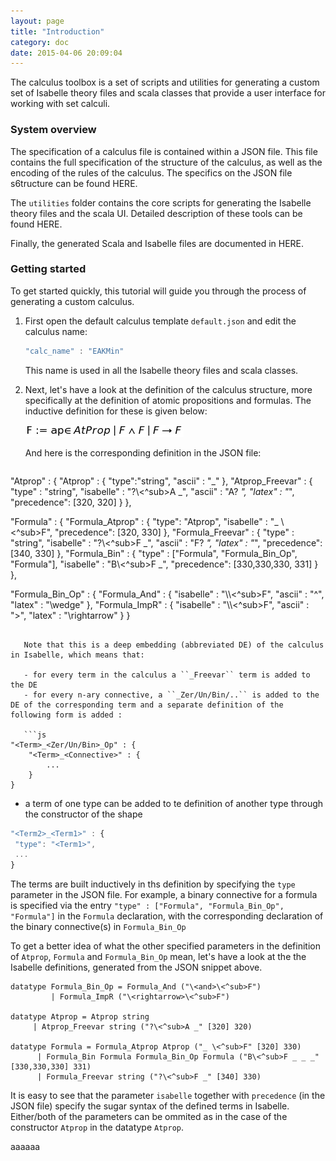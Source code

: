 ```yaml
---
layout: page
title: "Introduction"
category: doc
date: 2015-04-06 20:09:04
---
```


The calculus toolbox is a set of scripts and utilities for generating a custom set of Isabelle theory files and scala classes that provide a user interface for working with set calculi.

### System overview

The specification of a calculus file is contained within a JSON file. This file contains the full specification of the structure of the calculus, as well as the encoding of the rules of the calculus. The specifics on the JSON file s6tructure can be found HERE.

The `utilities` folder contains the core scripts for generating the Isabelle theory files and the scala UI. Detailed description of these tools can be found HERE.

Finally, the generated Scala and Isabelle files are documented in HERE.

### Getting started

To get started quickly, this tutorial will guide you through the process of generating a custom calculus.

1. First open the default calculus template `default.json` and edit the calculus name:

   ```js
   "calc_name" : "EAKMin"
   ```
   
   This name is used in all the Isabelle theory files and scala classes.
   
2. Next, let's have a look at the definition of the calculus structure, more specifically at the definition of atomic propositions and formulas. The inductive definition for these is given below:

   ![F := ap ∈ AtProp | F ∧ F | F → F](https://raw.githubusercontent.com/goodlyrottenapple/calculus-toolbox/gh-pages/_files/intro1.png)
   
   And here is the corresponding definition in the JSON file:
   
   ```js
"Atprop" : {
	"Atprop" : {
		"type":"string",
		"ascii" : "_"
	},
	"Atprop_Freevar" : {
		"type" : "string",
		"isabelle" : "?\\<^sub>A _",
		"ascii" : "A? _",
		"latex" : "_",
		"precedence": [320, 320]
	}
},

"Formula" : {
	"Formula_Atprop" : {
		"type": "Atprop",
		"isabelle" : "_ \\<^sub>F",
		"precedence": [320, 330]
	},
	"Formula_Freevar" : {
		"type" : "string",
		"isabelle" : "?\\<^sub>F _",
		"ascii" : "F? _",
		"latex" : "_",
		"precedence": [340, 330]
	},
	"Formula_Bin" : {
		"type" : ["Formula", "Formula_Bin_Op", "Formula"],
		"isabelle" : "B\\<^sub>F _",
		"precedence": [330,330,330, 331]
	}
},

"Formula_Bin_Op" : {
	"Formula_And" : {
		"isabelle" : "\\<and>\\<^sub>F",
		"ascii" : "^",
		"latex" : "\\wedge"
	},
	"Formula_ImpR" : {
		"isabelle" : "\\<rightarrow>\\<^sub>F",
		"ascii" : ">",
		"latex" : "\\rightarrow"
	}
}
```

   Note that this is a deep embedding (abbreviated DE) of the calculus in Isabelle, which means that:
   
   - for every term in the calculus a ``_Freevar`` term is added to the DE
   - for every n-ary connective, a ``_Zer/Un/Bin/..`` is added to the DE of the corresponding term and a separate definition of the following form is added :

   ```js
"<Term>_<Zer/Un/Bin>_Op" : {
	"<Term>_<Connective>" : {
		...
	}
}
   ```
   - a term of one type can be added to te definition of another type through the constructor of the shape

   ```js
"<Term2>_<Term1>" : {
	"type": "<Term1>",
	...
}
   ```
   
   The terms are built inductively in ths definition by specifying the ``type`` parameter in the JSON file. For example, a binary connective for a formula is specified via the entry ``"type" : ["Formula", "Formula_Bin_Op", "Formula"]`` in the ``Formula`` declaration, with the corresponding declaration of the binary connective(s) in ``Formula_Bin_Op``
   
   To get a better idea of what the other specified parameters in the definition of ``Atprop``, ``Formula`` and ``Formula_Bin_Op`` mean, let's have a look at the the Isabelle definitions, generated from the JSON snippet above.
   
   ```
datatype Formula_Bin_Op = Formula_And ("\<and>\<^sub>F")
			| Formula_ImpR ("\<rightarrow>\<^sub>F")

datatype Atprop = Atprop string
		| Atprop_Freevar string ("?\<^sub>A _" [320] 320)

datatype Formula = Formula_Atprop Atprop ("_ \<^sub>F" [320] 330)
		 | Formula_Bin Formula Formula_Bin_Op Formula ("B\<^sub>F _ _ _" [330,330,330] 331)
		 | Formula_Freevar string ("?\<^sub>F _" [340] 330)
   ```
   
   It is easy to see that the parameter ``isabelle`` together with ``precedence`` (in the JSON file) specify the sugar syntax of the defined terms in Isabelle. Either/both of the parameters can be ommited as in the case of the constructor ``Atprop`` in the datatype ``Atprop``.
   
   aaaaaa
